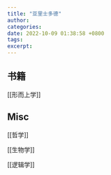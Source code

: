 ```yaml
---
title: "亚里士多德"
author: 
categories: 
date: 2022-10-09 01:38:58 +0800
tags: 
excerpt: 
---
```










## 书籍

[[形而上学]]





## Misc


[[哲学]]

[[生物学]]

[[逻辑学]]



